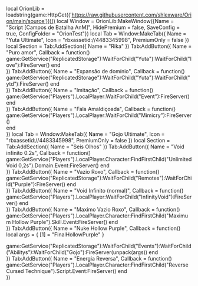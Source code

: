 local OrionLib = loadstring(game:HttpGet(('https://raw.githubusercontent.com/shlexware/Orion/main/source')))()
local Window = OrionLib:MakeWindow({Name = "Script [Campos de Batalha AnM]", HidePremium = false, SaveConfig = true, ConfigFolder = "OrionTest"})
local Tab = Window:MakeTab({
	Name = "Yuta Ultimate",
	Icon = "rbxassetid://4483345998",
	PremiumOnly = false
})
local Section = Tab:AddSection({
	Name = "Rika"
})
Tab:AddButton({
	Name = "Puro amor",
	Callback = function()
      		game:GetService("ReplicatedStorage"):WaitForChild("Yuta"):WaitForChild("love"):FireServer()
  	end    
})
Tab:AddButton({
	Name = "Expansão de domínio",
	Callback = function()
      		game:GetService("ReplicatedStorage"):WaitForChild("Yuta"):WaitForChild("ytd"):FireServer()
  	end    
})
Tab:AddButton({
	Name = "Imitação",
	Callback = function()
      		    game:GetService("Players").LocalPlayer:WaitForChild("Event"):FireServer()      
  	end    
})
Tab:AddButton({
	Name = "Fala Amaldiçoada",
	Callback = function()
      		game:GetService("Players").LocalPlayer:WaitForChild("Mimicry"):FireServer()  
  	end    
})
local Tab = Window:MakeTab({
	Name = "Gojo Ultimate",
	Icon = "rbxassetid://4483345998",
	PremiumOnly = false
})
local Section = Tab:AddSection({
	Name = "Seis Olhos"
})
Tab:AddButton({
	Name = "Void infinito 0.2s",
	Callback = function()
      		game:GetService("Players").LocalPlayer.Character:FindFirstChild("Unlimited Void 0,2s").Domain.Event:FireServer()
  	end    
})
Tab:AddButton({
	Name = "Vazio Roxo",
	Callback = function()
      		game:GetService("ReplicatedStorage"):WaitForChild("Remotes"):WaitForChild("Purple"):FireServer()
  	end    
})
Tab:AddButton({
	Name = "Void Infinito (normal)",
	Callback = function()
      		game:GetService("Players").LocalPlayer:WaitForChild("InfinityVoid"):FireServer()
  	end    
})
Tab:AddButton({
	Name = "Maximo Vazio Roxo",
	Callback = function()
      		game:GetService("Players").LocalPlayer.Character:FindFirstChild("Maximum Hollow Purple").Skill.Event:FireServer()
  	end    
})
Tab:AddButton({
	Name = "Nuke Hollow Purple",
	Callback = function()
      		local args = {
    [1] = "FinalHollowPurple"
}

game:GetService("ReplicatedStorage"):WaitForChild("Events"):WaitForChild("Abilitys"):WaitForChild("Gojo"):FireServer(unpack(args))
  	end    
})
Tab:AddButton({
	Name = "Energia Reversa",
	Callback = function()
      		game:GetService("Players").LocalPlayer.Character:FindFirstChild("Reverse Cursed Technique").Script.Event:FireServer()
  	end    
})
